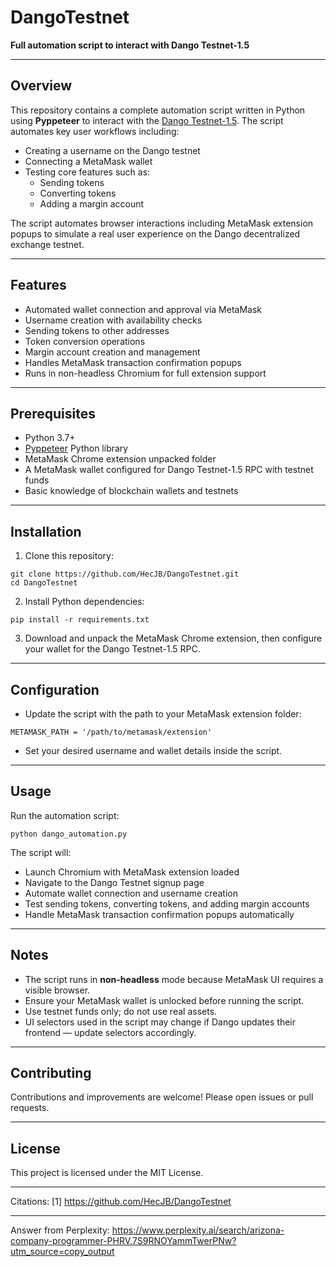 
# DangoTestnet

**Full automation script to interact with Dango Testnet-1.5**

---

## Overview

This repository contains a complete automation script written in Python using **Pyppeteer** to interact with the [Dango Testnet-1.5](http://test-portal.dango.exchange/signup). The script automates key user workflows including:

- Creating a username on the Dango testnet
- Connecting a MetaMask wallet
- Testing core features such as:
  - Sending tokens
  - Converting tokens
  - Adding a margin account

The script automates browser interactions including MetaMask extension popups to simulate a real user experience on the Dango decentralized exchange testnet.

---

## Features

- Automated wallet connection and approval via MetaMask
- Username creation with availability checks
- Sending tokens to other addresses
- Token conversion operations
- Margin account creation and management
- Handles MetaMask transaction confirmation popups
- Runs in non-headless Chromium for full extension support

---

## Prerequisites

- Python 3.7+
- [Pyppeteer](https://github.com/pyppeteer/pyppeteer) Python library
- MetaMask Chrome extension unpacked folder
- A MetaMask wallet configured for Dango Testnet-1.5 RPC with testnet funds
- Basic knowledge of blockchain wallets and testnets

---

## Installation

1. Clone this repository:

```
git clone https://github.com/HecJB/DangoTestnet.git
cd DangoTestnet
```

2. Install Python dependencies:

```
pip install -r requirements.txt
```

3. Download and unpack the MetaMask Chrome extension, then configure your wallet for the Dango Testnet-1.5 RPC.

---

## Configuration

- Update the script with the path to your MetaMask extension folder:

```
METAMASK_PATH = '/path/to/metamask/extension'
```

- Set your desired username and wallet details inside the script.

---

## Usage

Run the automation script:

```
python dango_automation.py
```

The script will:

- Launch Chromium with MetaMask extension loaded
- Navigate to the Dango Testnet signup page
- Automate wallet connection and username creation
- Test sending tokens, converting tokens, and adding margin accounts
- Handle MetaMask transaction confirmation popups automatically

---

## Notes

- The script runs in **non-headless** mode because MetaMask UI requires a visible browser.
- Ensure your MetaMask wallet is unlocked before running the script.
- Use testnet funds only; do not use real assets.
- UI selectors used in the script may change if Dango updates their frontend — update selectors accordingly.

---

## Contributing

Contributions and improvements are welcome! Please open issues or pull requests.

---

## License

This project is licensed under the MIT License.

---

Citations:
[1] https://github.com/HecJB/DangoTestnet

---
Answer from Perplexity: https://www.perplexity.ai/search/arizona-company-programmer-PHRV.7S9RNOYammTwerPNw?utm_source=copy_output
